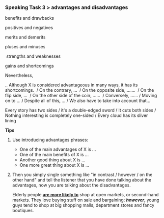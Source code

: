 ### Speaking Task 3 > advantages and disadvantages

benefits and drawbacks 

positives and negatives 

merits and demerits 

pluses and minuses

 strengths and weaknesses

gains and shortcomings 

Nevertheless,

 .. Although X is considered advantageous in many ways, it has its shortcomings.  / On the contrary, ...  / On the opposite side, …….  / On the flip side, ...  / On the other side of the coin, …...  / Conversely, …... / Moving on to ... / Despite all of this, ... / We also have to take into account that...

Every story has two sides / it's a double-edged sword / It cuts both sides / Nothing interesting is completely one-sided / Every cloud has its sliver lining

**Tips**

1. Use introducing advantages phrases:

   * One of the main advantages of X is ...
   * One of the main benefits of X is ...
   * Another good thing about X is ...
   * One more great thing about X is ...

2. Then you simply single something like "in contrast / however / on the other hand" and tell the listener that you have done talking about the advantages, now you are talking about the disadvantages.

   Elderly people **<u>are more likely to</u>** shop at open markets, or second-hand markets. They love buying stuff on sale and bargaining; ***however***, young guys tend to shop at big shopping malls, department stores and fancy boutiques.

   